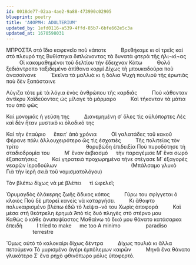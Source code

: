 ```yaml
---
id: 0018de77-02aa-4ae2-9a88-473990c02905
blueprint: poetry
title: 'ΑΦΟΡΜΗ: ADULTERIUM'
updated_by: 1efd0116-a539-4ffd-85b7-6bfe662e5c3a
updated_at: 1670598031
---
```

ΜΠΡΟΣΤΑ στὸ ἴδιο καφενεῖο ποὺ κάποτε
&emsp; &emsp; Βρεθήκαμε κι οἱ τρεῖς καὶ στὸ πλευρό της 
Βυθίστηκα διπλώνοντας τὰ δυνατὰ φτερὰ τῆς ἡλι¬κί¬ας
&emsp; &emsp; Οἱ κακομαθημένοι τοῦ δελτίου τὴν ἔδειχναν
Κάτω
&emsp; &emsp; Θολό ξεδιάντροπο ταξιδεμένο ἀπίθανα κορμί
Δίχως τὴ μπουκαδούρα ποὺ ἀνασαίνανε
&emsp; &emsp; ᾿Εκεῖνα τὰ μαλλιὰ κι ἡ δόλια
Ψυχὴ πουλιοῦ τῆς ἐρωτιᾶς ποὺ δὲν ξαπόσταινε

Λύγιζα τότε μὲ τὰ λόγια ἑνὸς ἀνθρώπου τῆς καρδιᾶς
&emsp; &emsp; Ποὺ κάθονταν ἀντίκρυ
Χαϊδεύοντας ὡς μίλαγε τὸ μάρμαρο
&emsp; &emsp; Καὶ τήκονταν τὰ μάτια του ἀπὸ φῶς

Καὶ μονομιᾶς ἡ γεύση της
&emsp; &emsp; Διανεμημένη σ᾿ ὅλες τὶς αὐλόπορτες
Λὲς καὶ δὲν ἦταν μυστικὸ κι ὁλοδικό της

Καὶ τὴν ἐπαύριο &emsp; ἔπειτ᾿ ἀπὸ χρόνια
&emsp; &emsp; Οἱ γαλατάδες τοῦ κακοῦ
Φέρανε πάλι ἀλλουχειρότερο ὣς τὶς ἐσχατιὲς
&emsp; &emsp; Τῆς πολιτείας τὸν τρίτο
&emsp; &emsp; &emsp; &emsp; &emsp; &emsp; &emsp; &emsp; &emsp; &emsp; θορυβώδη ἐπιδειξία
Ποὺ πυροδότησε τὴ σταδιοδρομία του
&emsp; &emsp; Μ᾿ ἕναν ἐκβιασμό &emsp; τὴν παραγέμισε
Μ᾿ ἕνα σωρὸ ἐξαπατήσεις
&emsp; &emsp; Καὶ γηρατειὰ προχωρημένα τήνε στέγασε
Μ᾿ ἐξαγορὲς νεαρῶν ἱεροδούλων
&emsp; &emsp; &emsp; &emsp; &emsp; &emsp; &emsp; &emsp; &emsp; &emsp; &emsp; (Μπάλσαμο γλυκὸ
&emsp; &emsp; Γιὰ τὴν ἱερὴ σκιὰ τοῦ νομισματολόγου)

Τὸν βλέπω δίχως νὰ μὲ βλέπει &emsp; τί ὠφελεῖ;

Ὀρυμαγδὸς ὁλάκερης ζωῆς ἄδικος κόπος
&emsp; &emsp; Γύρω του σφίγγεται ὁ κλοιὸς 
Ποὺ δὲ μπορεῖ κανεὶς νὰ καταργήσει
&emsp; &emsp; Κι ἄθαφτο πολυκαιρισμένο βλέπω ἐδῶ τὸ λείψα¬νό του
Χωρὶς ἀποφορά
&emsp; &emsp; Καὶ μέσα στὴ θεότρελη ἐρημιὰ
Ἀπὸ τὶς δυὸ πληγὲς στὸ στέρνο μου
&emsp; &emsp; Καθὼς ὁ κάθε ἀνυποψίαστος
Μαθαίνω τὸ δικό μου θάνατο κατάσαρκα &emsp; ἐπειδὴ
&emsp; &emsp; I tried to make &emsp; me too
A minimo 
&emsp; &emsp; &emsp; &ensp; paradiso
&emsp; &emsp; &emsp; &emsp; &emsp; &emsp; &emsp; terrestre

Ὅμως αὐτὸ τὸ καλοκαίρι δίχως δέντρα
&emsp; &emsp; Δίχως πουλιὰ κι ἄλλα πετούμενα
Τὸ μυρισμένο ἀγέρι ἐμπόλεμων καιρῶν
&emsp; &emsp; Μηνᾶ ἕνα θάνατο γλυκότερο
Σ᾿ ἕνα ρηχὸ φθινόπωρο μόλις ὑποφερτό.